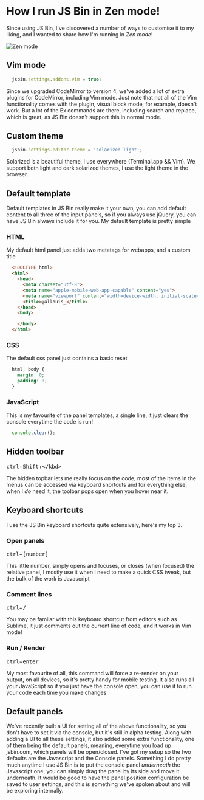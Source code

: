 # How I run JS Bin in Zen mode!

Since using JS Bin, I've discovered a number of ways to customise it to my liking, and I wanted to share how I'm running in *Zen mode*!

![Zen mode](/images/jsbin-zen-mode-1.png)

## Vim mode

```javascript
  jsbin.settings.addons.vim = true;
```

Since we upgraded CodeMirror to version 4, we've added a lot of extra plugins for
CodeMirror, including Vim mode. Just note that not all of the Vim functionality
comes with the plugin, visual block mode, for example, doesn't work. But a lot of
the Ex commands are there, including search and replace, which is great, as JS Bin
doesn't support this in normal mode.

## Custom theme

```javascript
  jsbin.settings.editor.theme = 'solarized light';
```

Solarized is a beautiful theme, I use everywhere (Terminal.app && Vim). We support
both light and dark solarized themes, I use the light theme in the browser.

## Default template

Default templates in JS Bin really make it your own, you can add default content
to all three of the input panels, so if you always use jQuery, you can have JS Bin
always include it for you. My default template is pretty simple 

### HTML

My default html panel just adds two metatags for webapps, and a custom title

```html
  <!DOCTYPE html>
  <html>
    <head>
      <meta charset="utf-8">
      <meta name="apple-mobile-web-app-capable" content="yes">
      <meta name="viewport" content="width=device-width, initial-scale=1, user-scalable=no">
      <title>@allouis_</title>
    </head>
    <body>

    </body>
  </html>
```

### CSS

The default css panel just contains a basic reset

```css
  html, body {
    margin: 0;
    padding: 0;
  }
```

### JavaScript

This is my favourite of the panel templates, a single line, it just clears the console everytime 
the code is run!

```javascript
  console.clear();
```

## Hidden toolbar

<kbd>ctrl</kbd>+<kbd>Shift</kbd>+<kbd>\</kbd>

The hidden topbar lets me really focus on the code, most of the items in the menus
can be accessed via keyboard shortcuts and for everything else, when I *do* need
it, the toolbar pops open when you hover near it.

## Keyboard shortcuts

I use the JS Bin keyboard shortcuts quite extensively, here's my top 3.

### Open panels

<kbd>ctrl</kbd>+<kbd>[number]</kbd>

This little number, simply opens and focuses, or closes (when focused) the relative
panel, I mostly use it when I need to make a quick CSS tweak, but the bulk of the
work is Javascript

### Comment lines

<kbd>ctrl</kbd>+<kbd>/</kbd>

You may be familar with this keyboard shortcut from editors such as Sublime, it
just comments out the current line of code, and it works in Vim mode!

### Run / Render

<kbd>ctrl</kbd>+<kbd>enter</kbd>

My most favourite of all, this command will force a re-render on your output, on
all devices, so it's pretty handy for mobile testing. It also runs all your JavaScript
so if you just have the console open, you can use it to run your code each time
you make changes

## Default panels

We've recently built a UI for setting all of the above functionality, so you don't have to set it via
the console, but it's still in alpha testing. Along with adding a UI to all these settings, it also
added some extra functionality, one of them being the default panels, meaning, everytime you load up
jsbin.com, which panels will be open/closed. I've got my setup so the two defaults are the Javascript
and the Console panels. Something I do pretty much anytime I use JS Bin is to put the console panel
*underneath* the Javascript one, you can simply drag the panel by its side and move it underneath. It
would be good to have the panel position configuration be saved to user settings, and this is something
we've spoken about and will be exploring internally.
